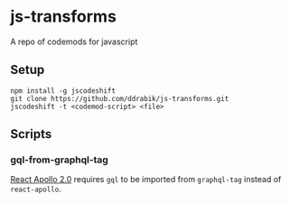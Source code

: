 # js-transforms
A repo of codemods for javascript

## Setup
```
npm install -g jscodeshift
git clone https://github.com/ddrabik/js-transforms.git
jscodeshift -t <codemod-script> <file>
```

## Scripts

### gql-from-graphql-tag
[React Apollo 2.0](https://www.apollographql.com/docs/react/2.0-migration.html) requires `gql` to be imported from `graphql-tag` instead of `react-apollo`. 
